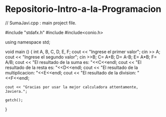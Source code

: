 # Repositorio-Intro-a-la-Programacion
// SumaJavi.cpp : main project file.

#include "stdafx.h"
#include<iostream>
#include<conio.h>

using namespace std;

void main ()
{
	int A, B, C, D, E, F;
	cout << "Ingrese el primer valor";
	cin >> A;
	cout << "Ingrese el segundo valor";
	cin >>B;
	C= A+B;
	D= A-B;
	E= A*B;
	F= A/B;
	cout << "El resultado de la suma es: "<<C<<endl;
	cout << "El resultado de la resta es: "<<D<<endl;
	cout << "El resultado de la multiplicacion: "<<E<<endl;
	cout << "El resultado de la division: "<<F<<endl;


	cout << "Gracias por usar la mejor calculadora attentamente, Javiera.";
	
	getch();

}
